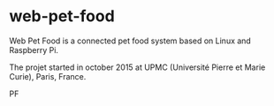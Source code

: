 # web-pet-food

Web Pet Food is a connected pet food system based on Linux and Raspberry Pi.

The projet started in october 2015 at UPMC (Université Pierre et Marie Curie), Paris, France.

PF
